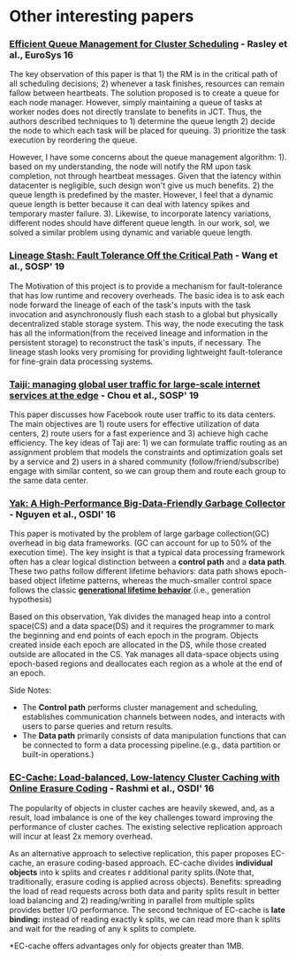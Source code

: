 # Other interesting papers

### [Efficient Queue Management for Cluster Scheduling](https://www.cse.ust.hk/~weiwa/teaching/Fall16-COMP6611B/reading_list/Yaq.pdf) - Rasley et al., EuroSys 16 

The key observation of this paper is that 1\) the RM is in the critical path of all scheduling decisions; 2\) whenever a task finishes, resources can remain fallow between heartbeats. The solution proposed is to create a queue for each node manager. However, simply maintaining a queue of tasks at worker nodes does not directly translate to benefits in JCT. Thus, the authors described techniques to 1\) determine the queue length 2\) decide the node to which each task will be placed for queuing. 3\) prioritize the task execution by reordering the queue.

However, I have some concerns about the queue management algorithm: 1\). based on my understanding, the node will notify the RM upon task completion, not through heartbeat messages. Given that the latency within datacenter is negligible, such design won't give us much benefits.  2\) the queue length is predefined  by the master. However, I feel that a dynamic queue length is better because it can deal with latency spikes and temporary master failure. 3\). Likewise, to incorporate latency variations, different nodes should have different queue length. In our work, sol, we solved a similar problem using dynamic and variable queue length. 

### [**Lineage Stash: Fault Tolerance Off the Critical Path**](https://dl.acm.org/authorize?N695036) **- Wang et al., SOSP' 19**

The Motivation of this project is to provide a mechanism for fault-tolerance that has low runtime and recovery overheads. The basic idea is to ask each node forward the lineage of each of the task's inputs with the task invocation and asynchronously flush each stash to a global but physically decentralized stable storage system. This way, the node executing the task has all the information\(from the received lineage and information in the persistent storage\) to reconstruct the task's inputs, if necessary. The lineage stash looks very promising for providing lightweight fault-tolerance for fine-grain data processing systems.

### [Taiji: managing global user traffic for large-scale internet services at the edge](https://research.fb.com/publications/taiji-managing-global-user-traffic-for-large-scale-internet-services-at-the-edge/) - Chou et al., SOSP' 19

This paper discusses how Facebook route user traffic to its data centers. The main objectives are 1\) route users for effective utilization of data centers, 2\) route users for a fast experience and 3\) achieve high cache efficiency. The key ideas of Taji are: 1\) we can formulate traffic routing as an assignment problem that models the constraints and optimization goals set by a service and 2\) users in a shared community \(follow/friend/subscribe\) engage with similar content, so we can group them and route each group to the same data center.

### [Yak: A High-Performance Big-Data-Friendly Garbage Collector](https://www.usenix.org/system/files/conference/osdi16/osdi16-nguyen.pdf) - Nguyen et al., OSDI' 16

This paper is motivated by the problem of large garbage collection\(GC\) overhead in big data frameworks. \(GC can account for up to 50% of the execution time\). The key insight is that a typical data processing framework often has a clear logical distinction between a **control path** and a **data path**. These two paths follow different lifetime behaviors: data path shows epoch-based object lifetime patterns, whereas the much-smaller control space follows the classic [**generational lifetime behavior**](https://plumbr.io/handbook/garbage-collection-in-java/generational-hypothesis).\(i.e., generation hypothesis\)

Based on this observation, Yak divides the managed heap into a control space\(CS\) and a data space\(DS\) and it requires the programmer to mark the beginning and end points of each epoch in the program. Objects created inside each epoch are allocated in the DS, while those created outside are allocated in the CS. Yak manages all data-space objects using epoch-based regions and deallocates each region as a whole at the end of an epoch. 

Side Notes:

* The **Control path** performs cluster management and scheduling, establishes communication channels between nodes, and interacts with users to parse queries and return results.
* The **Data path** primarily consists of data manipulation functions that can be connected to form a data processing pipeline.\(e.g., data partition or built-in operations.\)

### [EC-Cache: Load-balanced, Low-latency Cluster Caching with Online Erasure Coding](https://www.usenix.org/system/files/conference/osdi16/osdi16-rashmi.pdf) - Rashmi et al., OSDI' 16

The popularity of objects in cluster caches are heavily skewed, and, as a result, load imbalance is one of the key challenges toward improving the performance of cluster caches. The existing selective replication approach will incur at least 2x memory overhead. 

As an alternative approach to selective replication, this paper proposes EC-cache, an erasure coding-based approach. EC-cache divides **individual objects** into k splits and creates r additional parity splits.\(Note that, traditionally, erasure coding is applied across objects\). Benefits: spreading the load of read requests across both data and parity splits result in better load balancing and 2\) reading/writing in parallel from multiple splits provides better I/O performance. The second technique of EC-cache is **late binding:** instead of reading exactly k splits, we can read more than k splits and wait for the reading of any k splits to complete.

\*EC-cache offers advantages only for objects greater than 1MB. 







